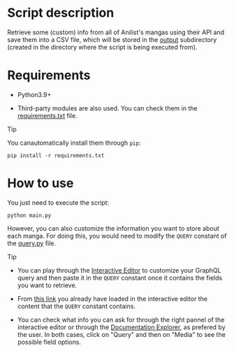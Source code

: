 # Script description

Retrieve some (custom) info from all of Anilist's mangas using their API and save them into a CSV file, which will be stored in the [output](output) subdirectory (created in the directory where the script is being executed from).

# Requirements

- Python3.9+

- Third-party modules are also used. You can check them in the [requirements.txt](requirements.txt) file.

> [!TIP]
> You canautomatically install them through `pip`:
> ```
> pip install -r requirements.txt
> ```

# How to use

You just need to execute the script:

```
python main.py
```

However, you can also customize the information you want to store about each manga. For doing this, you would need to modify the `QUERY` constant of the [query.py](query.py) file.

> [!TIP]
> - You can play through the [Interactive Editor](https://anilist.co/graphiql) to customize your GraphQL query and then paste it in the `QUERY` constant once it contains the fields you want to retrieve.
>   
> - From [this link](https://anilist.co/graphiql?query=query%20(%24page%3A%20Int)%20%7B%0A%20%20Page(page%3A%20%24page)%20%7B%0A%20%20%20%20pageInfo%20%7B%0A%20%20%20%20%20%20hasNextPage%0A%20%20%20%20%7D%0A%20%20%20%20media(type%3A%20MANGA)%20%7B%0A%20%20%20%20%20%20id%0A%20%20%20%20%20%20title%20%7B%0A%20%20%20%20%20%20%20%20romaji%0A%20%20%20%20%20%20%7D%0A%20%20%20%20%20%20status%0A%20%20%20%20%20%20format%0A%20%20%20%20%20%20chapters%0A%20%20%20%20%20%20volumes%0A%20%20%20%20%7D%0A%20%20%7D%0A%7D) you already have loaded in the interactive editor the content that the `QUERY` constant contains.
>   
> - You can check what info you can ask for through the right pannel of the interactive editor or through the [Documentation Explorer](https://anilist.github.io/ApiV2-GraphQL-Docs/), as prefered by the user. In both cases, click on "Query" and then on "Media" to see the possible field options.

